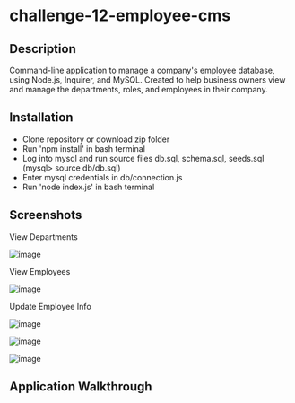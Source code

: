 # challenge-12-employee-cms

## Description
Command-line application to manage a company's employee database, using Node.js, Inquirer, and MySQL. Created to help business owners view and manage the departments, roles, and employees in their company.

## Installation
- Clone repository or download zip folder
- Run 'npm install' in bash terminal
- Log into mysql and run source files db.sql, schema.sql, seeds.sql (mysql> source db/db.sql)
- Enter mysql credentials in db/connection.js
- Run 'node index.js' in bash terminal

## Screenshots
View Departments

![image](https://user-images.githubusercontent.com/10663977/122011770-1499d300-cd82-11eb-8e2d-9a218dff9c01.png)

View Employees

![image](https://user-images.githubusercontent.com/10663977/122011906-38f5af80-cd82-11eb-95ab-5beb40b4562d.png)

Update Employee Info

![image](https://user-images.githubusercontent.com/10663977/122012045-5cb8f580-cd82-11eb-9de6-e0c31c681069.png)

![image](https://user-images.githubusercontent.com/10663977/122012118-6f332f00-cd82-11eb-819f-29afb7099ea1.png)

![image](https://user-images.githubusercontent.com/10663977/122012171-7f4b0e80-cd82-11eb-933d-40b411df8fe3.png)

## Application Walkthrough
